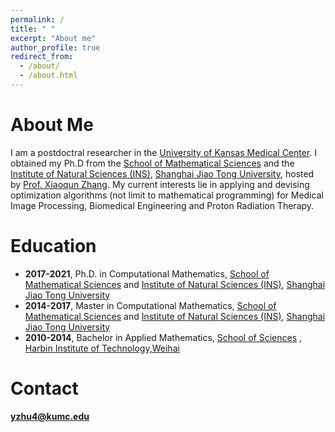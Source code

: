 ```yaml
---
permalink: /
title: " "
excerpt: "About me"
author_profile: true
redirect_from: 
  - /about/
  - /about.html
---
```

About Me
======
I am a postdoctral researcher in the [University of Kansas Medical Center](https://www.kumc.edu/school-of-medicine/academics/departments/radiation-oncology/research/gao-lab-x19611.html). I obtained my Ph.D from the [School of Mathematical Sciences](https://math.sjtu.edu.cn/Default/index) and the [Institute of Natural Sciences (INS)](https://ins.sjtu.edu.cn/), [Shanghai Jiao Tong University](https://en.sjtu.edu.cn/), hosted by [Prof. Xiaoqun Zhang](https://math.sjtu.edu.cn/faculty/xqzhang/index.html). My current interests lie in applying and devising optimization algorithms (not limit to mathematical programming) for Medical Image Processing, Biomedical Engineering and Proton Radiation Therapy.

Education
======
-  **2017-2021**, Ph.D. in Computational Mathematics,
   [School of Mathematical Sciences](https://math.sjtu.edu.cn/Default/index) and [Institute of Natural Sciences (INS)](https://ins.sjtu.edu.cn/), [Shanghai Jiao Tong University](https://en.sjtu.edu.cn/)
- **2014-2017**, Master in Computational Mathematics,
  [School of Mathematical Sciences](https://math.sjtu.edu.cn/Default/index) and [Institute of Natural Sciences (INS)](https://ins.sjtu.edu.cn/), [Shanghai Jiao Tong University](https://en.sjtu.edu.cn/)
- **2010-2014**, Bachelor in Applied Mathematics,
  [School of Sciences](http://ss.hitwh.edu.cn/sxx/list.htm) , [Harbin Institute of Technology,Weihai](https://www.hitwh.edu.cn/)


Contact
======
**yzhu4@kumc.edu** 
